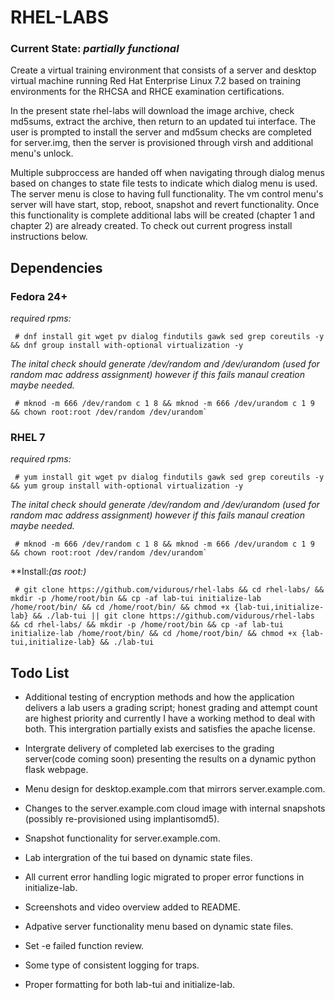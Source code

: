 RHEL-LABS
=========
### **Current State:** *partially functional*

Create a virtual training environment that consists of a server and desktop virtual machine running Red Hat Enterprise Linux 7.2 based on training environments for the RHCSA and RHCE examination certifications.

In the present state rhel-labs will download the image archive, check md5sums, extract the archive, then return to an updated tui interface. The user is prompted to install the server and md5sum checks are completed for server.img, then the server is provisioned through virsh and additional menu's unlock.

Multiple subproccess are handed off when navigating through dialog menus based on changes to state file tests to indicate which dialog menu is used. The server menu is close to having full functionality. The vm control menu's server will have start, stop, reboot, snapshot and revert functionality. Once this functionality is complete additional labs will be created (chapter 1 and chapter 2) are already created. To check out current progress install instructions below.

Dependencies
---
### Fedora 24+
>
*required rpms:*
~~~
 # dnf install git wget pv dialog findutils gawk sed grep coreutils -y && dnf group install with-optional virtualization -y
~~~
>
>
*The inital check should generate /dev/random and /dev/urandom (used for random mac address assignment) however if this fails manaul creation maybe needed.*
~~~
 # mknod -m 666 /dev/random c 1 8 && mknod -m 666 /dev/urandom c 1 9 && chown root:root /dev/random /dev/urandom`
~~~


### RHEL 7
>
*required rpms:*
~~~
 # yum install git wget pv dialog findutils gawk sed grep coreutils -y && yum group install with-optional virtualization -y
~~~
>
>
*The inital check should generate /dev/random and /dev/urandom (used for random mac address assignment) however if this fails manaul creation maybe needed.*
~~~
 # mknod -m 666 /dev/random c 1 8 && mknod -m 666 /dev/urandom c 1 9 && chown root:root /dev/random /dev/urandom`
~~~


**Install:*(as root:)*
~~~
 # git clone https://github.com/vidurous/rhel-labs && cd rhel-labs/ && mkdir -p /home/root/bin && cp -af lab-tui initialize-lab /home/root/bin/ && cd /home/root/bin/ && chmod +x {lab-tui,initialize-lab} && ./lab-tui || git clone https://github.com/vidurous/rhel-labs && cd rhel-labs/ && mkdir -p /home/root/bin && cp -af lab-tui initialize-lab /home/root/bin/ && cd /home/root/bin/ && chmod +x {lab-tui,initialize-lab} && ./lab-tui
~~~

**Todo List**
---

  * Additional testing of encryption methods and how the application delivers a lab users a grading script; honest grading 
and attempt count are highest priority and currently I have a working method to deal with both. This intergration partially exists and satisfies the apache license. 

  * Intergrate delivery of completed lab exercises to the grading server(code coming soon) presenting the results on a dynamic python flask webpage.

  * Menu design for desktop.example.com that mirrors server.example.com.

  * Changes to the server.example.com cloud image with internal snapshots (possibly re-provisioned using implantisomd5).

  * Snapshot functionality for server.example.com.

  * Lab intergration of the tui based on dynamic state files.

  * All current error handling logic migrated to proper error functions in initialize-lab.

  * Screenshots and video overview added to README.

  * Adpative server functionality menu based on dynamic state files.

  * Set -e failed function review.

  * Some type of consistent logging for traps.

  * Proper formatting for both lab-tui and initialize-lab.
